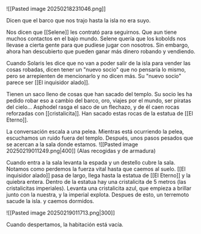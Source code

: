 ![[Pasted image 20250218231046.png]]

Dicen que el barco que nos trajo hasta la isla no era suyo. 

Nos dicen que [[Selene]] les contrató para seguirnos. Que aun tiene muchos contactos en el bajo mundo. Selene quería que los kobolds nos llevase a cierta gente para que pudiese jugar con nosotros. Sin embargo, ahora han descubierto que pueden ganar más dinero robando y vendiendo.

Cuando Solaris les dice que no van a poder salir de la isla para vender las cosas robadas, dicen tener un "nuevo socio"  que no pensaría lo mismo, pero se arrepienten de mencionarlo y no dicen más. Su "nuevo socio" parece ser [[El inquisidor alado]]. 

Tienen un saco lleno de cosas que han sacado del templo. Su socio les ha pedido robar eso a cambio del barco, oro, viajes por el mundo, ser piratas del cielo... 
Asphodel rasga el saco de un flechazo, y de él caen rocas reforzadas con [[cristalicita]]. Han sacado estas rocas de la estatua de [[El Eterno]].

La conversación escala a una pelea. 
Mientras está ocurriendo la pelea, escuchamos un ruido fuera del templo. Después, unos pasos pesados que se acercan a la sala donde estamos.
![[Pasted image 20250219011249.png|400]]
(Alas recogidas y de armadura)

Cuando entra a la sala levanta la espada y un destello cubre la sala. Notamos como perdemos la fuerza vital hasta que caemos al suelo. [[El inquisidor alado]] pasa de largo, llega hasta la estatua de [[El Eterno]] y la quiebra entera. Dentro de la estatua hay una cristalicita de 5 metros (las cristalicitas imperiales). Levanta una cristalicita azul, que empieza a brillar junto con la nuestra, y la imperial explota. Despues de esto, un terremoto sacude la isla. y caemos dormidos. 


![[Pasted image 20250219011713.png|300]]

Cuando despertamos, la habitación está vacía. 